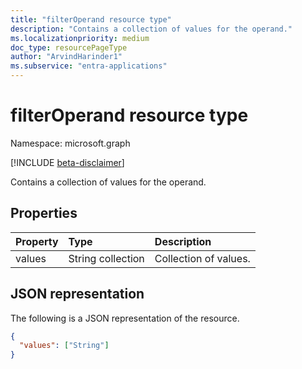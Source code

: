 ```yaml
---
title: "filterOperand resource type"
description: "Contains a collection of values for the operand."
ms.localizationpriority: medium
doc_type: resourcePageType
author: "ArvindHarinder1"
ms.subservice: "entra-applications"
---
```


# filterOperand resource type

Namespace: microsoft.graph

[!INCLUDE [beta-disclaimer](../../includes/beta-disclaimer.md)]

Contains a collection of values for the operand.

## Properties
| Property       | Type    |Description|
|:---------------|:--------|:----------|
|values|String collection|Collection of values.|

## JSON representation

The following is a JSON representation of the resource.

<!-- {
  "blockType": "resource",
  "optionalProperties": [

  ],
  "@odata.type": "microsoft.graph.filterOperand"
}-->

```json
{
  "values": ["String"]
}
```

<!-- uuid: 8fcb5dbc-d5aa-4681-8e31-b001d5168d79
2015-10-25 14:57:30 UTC -->
<!--
{
  "type": "#page.annotation",
  "description": "filterOperand resource",
  "keywords": "",
  "section": "documentation",
  "tocPath": "",
  "suppressions": []
}
-->


